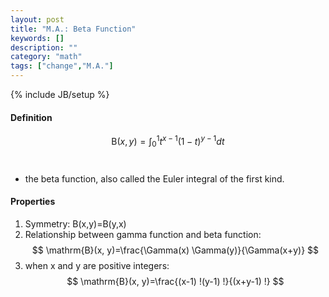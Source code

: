 ```yaml
---
layout: post
title: "M.A.: Beta Function"
keywords: []
description: ""
category: "math"
tags: ["change","M.A."]
---
```

{% include JB/setup %}

#### Definition
$$
\mathrm{B}(x, y)=\int_{0}^{1} t^{x-1}(1-t)^{y-1} d t
$$ <br />
- the beta function, also called the Euler integral of the first kind.

#### Properties
1. Symmetry: B(x,y)=B(y,x)
2. Relationship between gamma function and beta function: $$
\mathrm{B}(x, y)=\frac{\Gamma(x) \Gamma(y)}{\Gamma(x+y)}
$$
3. when x and y are positive integers: $$
\mathrm{B}(x, y)=\frac{(x-1) !(y-1) !}{(x+y-1) !}
$$
